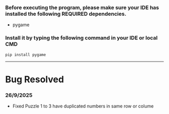 ### Before executing the program, please make sure your IDE has installed the following REQUIRED dependencies.

- pygame

### Install it by typing the following command in your IDE or local CMD
```
pip install pygame
```
---
# Bug Resolved
### 26/9/2025
- Fixed Puzzle 1 to 3 have duplicated numbers in same row or colume

